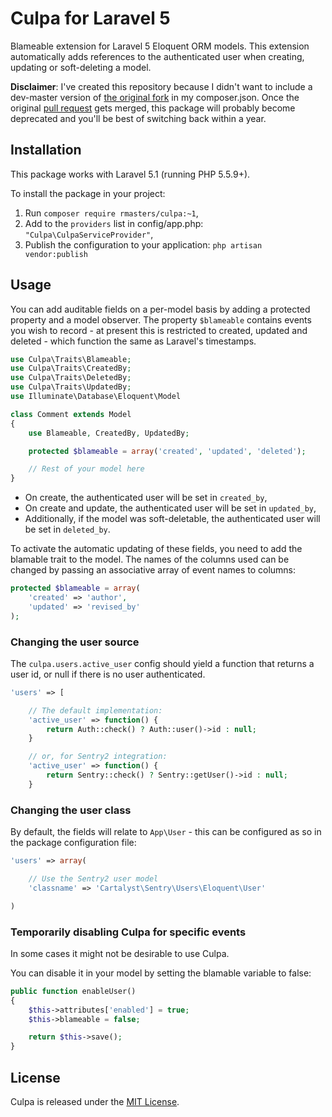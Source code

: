 # Culpa for Laravel 5

Blameable extension for Laravel 5 Eloquent ORM models. This extension
automatically adds references to the authenticated user when creating, updating
or soft-deleting a model.

**Disclaimer**: I've created this repository because I didn't want to include a dev-master version of [the original fork](https://github.com/nstapelbroek/culpa) in my composer.json.
Once the original [pull request](https://github.com/rmasters/culpa/pull/14) gets merged, this package will probably become deprecated and you'll be best of switching back within a year.


## Installation

This package works with Laravel 5.1 (running PHP 5.5.9+).

To install the package in your project:

1.  Run `composer require rmasters/culpa:~1`,
2.  Add to the `providers` list in config/app.php:
    `"Culpa\CulpaServiceProvider"`,
3.  Publish the configuration to your application:
    `php artisan vendor:publish`


## Usage

You can add auditable fields on a per-model basis by adding a protected property
and a model observer. The property `$blameable` contains events you wish to
record - at present this is restricted to created, updated and deleted - which
function the same as Laravel's timestamps.

```php
use Culpa\Traits\Blameable;
use Culpa\Traits\CreatedBy;
use Culpa\Traits\DeletedBy;
use Culpa\Traits\UpdatedBy;
use Illuminate\Database\Eloquent\Model

class Comment extends Model
{
    use Blameable, CreatedBy, UpdatedBy;

    protected $blameable = array('created', 'updated', 'deleted');

    // Rest of your model here
}
```

*   On create, the authenticated user will be set in `created_by`,
*   On create and update, the authenticated user will be set in `updated_by`,
*   Additionally, if the model was soft-deletable, the authenticated user will be
    set in `deleted_by`.

To activate the automatic updating of these fields, you need to add the blamable trait to the model.
The names of the columns used can be changed by passing an associative array of event names to columns:

```php
protected $blameable = array(
    'created' => 'author',
    'updated' => 'revised_by'
);
```

### Changing the user source

The `culpa.users.active_user` config should yield a function that returns a
user id, or null if there is no user authenticated.
```php
'users' => [

    // The default implementation:
    'active_user' => function() {
        return Auth::check() ? Auth::user()->id : null;
    }

    // or, for Sentry2 integration:
    'active_user' => function() {
        return Sentry::check() ? Sentry::getUser()->id : null;
    }
```

### Changing the user class

By default, the fields will relate to `App\User` - this can be configured as so in
the package configuration file:
```php
'users' => array(

    // Use the Sentry2 user model
    'classname' => 'Cartalyst\Sentry\Users\Eloquent\User'

)
```

### Temporarily disabling Culpa for specific events

In some cases it might not be desirable to use Culpa.

You can disable it in your model by setting the blamable variable to false:
```php
public function enableUser()
{
    $this->attributes['enabled'] = true;
    $this->blameable = false;

    return $this->save();
}
```

## License

Culpa is released under the [MIT License](LICENSE).
